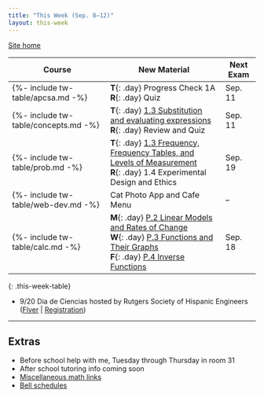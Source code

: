 ```yaml
---
title: "This Week (Sep. 8–12)"
layout: this-week
---
```


[Site home](./)

| Course                               | New Material                                                                                                                                                                                                                                                                                                               | Next Exam |
| ------------------------------------ | -------------------------------------------------------------------------------------------------------------------------------------------------------------------------------------------------------------------------------------------------------------------------------------------------------------------------- | --------- |
| {%- include tw-table/apcsa.md -%}    | **T**{: .day} Progress Check 1A <br> **R**{: .day} Quiz                                                                                                                                                                                                                                                                    | Sep. 11   |
| {%- include tw-table/concepts.md -%} | **T**{: .day} [1.3 Substitution and evaluating expressions](./algebra-1-khan-academy/1-3-substitution-and-evaluating-expressions.md) <br> **R**{: .day} Review and Quiz                                                                                                                                                    | Sep. 11   |
| {%- include tw-table/prob.md -%}     | **T**{: .day} [1.3 Frequency, Frequency Tables, and Levels of Measurement](./statistics-open-stax/1-3-frequency-tables.md) <br> **R**{: .day} 1.4 Experimental Design and Ethics                                                                                                                                           | Sep. 19   |
| {%- include tw-table/web-dev.md -%}  | Cat Photo App and Cafe Menu                                                                                                                                                                                                                                                                                                | –         |
| {%- include tw-table/calc.md -%}     | **M**{: .day} [P.2 Linear Models and Rates of Change](./calc-for-ap-larson/0.2-linear-models-and-rates-of-change.md) <br> **W**{: .day} [P.3 Functions and Their Graphs](./calc-for-ap-larson/0.3-functions-and-their-graphs.md) <br> **F**{: .day} [P.4 Inverse Functions](./calc-for-ap-larson/0.4-inverse-functions.md) | Sep. 18   |
{: .this-week-table}

- 9/20 Dia de Ciencias hosted by Rutgers Society of Hispanic Engineers ([Flyer](./misc/tmp/dia-de-ciencias-2025-09-20.png) \| [Registration](https://rutgers.ca1.qualtrics.com/jfe/form/SV_bQKa2zxiq7d5vrU))

---

## Extras

- Before school help with me, Tuesday through Thursday in room 31
- After school tutoring info coming soon
- [Miscellaneous math links](./misc/math-links.md)
- [Bell schedules](./misc/bell-schedule.md)
